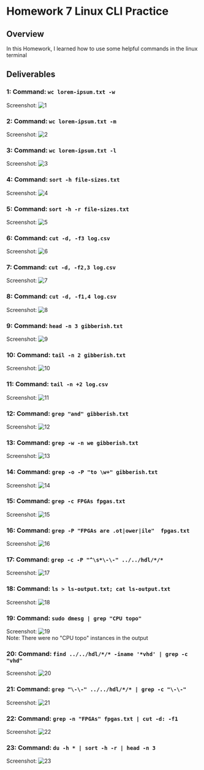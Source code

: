# Homework 7 Linux CLI Practice
## Overview
In this Homework, I learned how to use some helpful commands in the linux terminal
## Deliverables
### 1: Command: `wc lorem-ipsum.txt -w`
Screenshot: 
![1](./assets/IanCrittenden_HW-7_1_SC.png)
### 2: Command: `wc lorem-ipsum.txt -m`
Screenshot: 
![2](./assets/IanCrittenden_HW-7_2_SC.png)
### 3: Command: `wc lorem-ipsum.txt -l`
Screenshot: 
![3](./assets/IanCrittenden_HW-7_3_SC.png)
### 4: Command: `sort -h file-sizes.txt`
Screenshot: 
![4](./assets/IanCrittenden_HW-7_4_SC.png)
### 5: Command: `sort -h -r file-sizes.txt`
Screenshot: 
![5](./assets/IanCrittenden_HW-7_5_SC.png)
### 6: Command: `cut -d, -f3 log.csv`
Screenshot: 
![6](./assets/IanCrittenden_HW-7_6_SC.png)
### 7: Command: `cut -d, -f2,3 log.csv`
Screenshot: 
![7](./assets/IanCrittenden_HW-7_7_SC.png)
### 8: Command: `cut -d, -f1,4 log.csv`
Screenshot: 
![8](./assets/IanCrittenden_HW-7_8_SC.png)
### 9: Command: `head -n 3 gibberish.txt`
Screenshot: 
![9](./assets/IanCrittenden_HW-7_9_SC.png)
### 10: Command: `tail -n 2 gibberish.txt`
Screenshot: 
![10](./assets/IanCrittenden_HW-7_10_SC.png)
### 11: Command: `tail -n +2 log.csv`
Screenshot: 
![11](./assets/IanCrittenden_HW-7_11_SC.png)
### 12: Command: `grep "and" gibberish.txt`
Screenshot: 
![12](./assets/IanCrittenden_HW-7_12_SC.png)
### 13: Command: `grep -w -n we gibberish.txt`
Screenshot: 
![13](./assets/IanCrittenden_HW-7_13_SC.png)
### 14: Command: `grep -o -P "to \w+" gibberish.txt`
Screenshot: 
![14](./assets/IanCrittenden_HW-7_14_SC.png)
### 15: Command: `grep -c FPGAs fpgas.txt`
Screenshot: 
![15](./assets/IanCrittenden_HW-7_15_SC.png)
### 16: Command: `grep -P "FPGAs are .ot|ower|ile"  fpgas.txt` 
Screenshot: 
![16](./assets/IanCrittenden_HW-7_16_SC.png)
### 17: Command: `grep -c -P "^\s*\-\-" ../../hdl/*/*`
Screenshot: 
![17](./assets/IanCrittenden_HW-7_17_SC.png)
### 18: Command: `ls > ls-output.txt; cat ls-output.txt`
Screenshot: 
![18](./assets/IanCrittenden_HW-7_18_SC.png)
### 19: Command: `sudo dmesg | grep "CPU topo"`
Screenshot: 
![19](./assets/IanCrittenden_HW-7_19_SC.png)  
Note: There were no "CPU topo" instances in the output
### 20: Command: `find ../../hdl/*/* -iname '*vhd' | grep -c "vhd"`
Screenshot: 
![20](./assets/IanCrittenden_HW-7_20_SC.png)
### 21: Command: `grep "\-\-" ../../hdl/*/* | grep -c "\-\-"`
Screenshot: 
![21](./assets/IanCrittenden_HW-7_21_SC.png)
### 22: Command: `grep -n "FPGAs" fpgas.txt | cut -d: -f1`
Screenshot: 
![22](./assets/IanCrittenden_HW-7_22_SC.png)
### 23: Command: `du -h * | sort -h -r | head -n 3`
Screenshot: 
![23](./assets/IanCrittenden_HW-7_23_SC.png)

